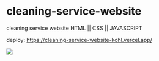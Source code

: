 # cleaning-service-website
cleaning service website HTML || CSS || JAVASCRIPT

deploy: https://cleaning-service-website-kohl.vercel.app/

<img src="background.gif">